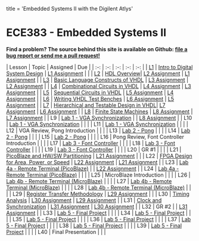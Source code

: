 title = 'Embedded Systems II with the Digilent Atlys'

# ECE383 - Embedded Systems II

**Find a problem?  The source behind this site is available on Github: [file a bug report or send me a pull request!](https://github.com/toddbranch/ECE383/issues)**

| Lesson | Topic | Assigned | Due |
| :-: | :-: | :-: | :-: | :-: |
| [L1](/notes/L1/index.html) | [Intro to Digital System Design](http://slides.ECE383.com/ECE383_slides/L1) | [L1 Assignment](/notes/L1/L1_HW.html) | |
| [L2](/notes/L2/index.html) | [HDL Overview](http://slides.ECE383.com/ECE383_slides/L2)| [L2 Assignment](/notes/L2/L2_HW.html) | [L1 Assignment](/notes/L1/L1_HW.html) |
| [L3](/notes/L3/index.html) | [Basic Language Constructs of VHDL](http://slides.ECE383.com/ECE383_slides/L3) | [L3 Assignment](/notes/L3/L3_HW.html) | [L2 Assignment](/notes/L2/L2_HW.html) |
| [L4](/notes/L4/index.html) | [Combinational Circuits in VHDL](http://slides.ECE383.com/ECE383_slides/L4) | [L4 Assignment](/notes/L4/L4_HW.html) | [L3 Assignment](/notes/L3/L3_HW.html) |
| [L5](/notes/L5/index.html) | [Sequential Circuits in VHDL](http://slides.ECE383.com/ECE383_slides/L5) | [L5 Assignment](/notes/L5/L5_HW.html) | [L4 Assignment](/notes/L4/L4_HW.html) |
| [L6](/notes/L6/index.html) | [Writing VHDL Test Benches](http://slides.ECE383.com/ECE383_slides/L6) | [L6 Assignment](/notes/L6/L6_HW.html) | [L5 Assignment](/notes/L5/L5_HW.html) |
| [L7](/notes/L7/index.html) | [Hierarchical and Testable Design in VHDL](http://slides.ECE383.com/ECE383_slides/L7)| [L7 Assignment](/notes/L7/L7_HW.html) | [L6 Assignment](/notes/L6/L6_HW.html) |
| [L8](/notes/L8/index.html) | [Finite State Machines](/notes/L8/finite_state_machines.pptx) | [L8 Assignment](/notes/L8/L8_HW.html) | [L7 Assignment](/notes/L7/L7_HW.html) |
| L9 | [Lab 1 - VGA Synchronization](/labs/lab1) | | [L8 Assignment](/notes/L8/L8_HW.html) |
| L10 | [Lab 1 - VGA Synchronization](/labs/lab1) | | |
| L11 | [Lab 1 - VGA Synchronization](/labs/lab1) | | |
| L12 | VGA Review, Pong Introduction | | |
| L13 | [Lab 2 - Pong](/labs/pong.docx) | | |
| L14 | [Lab 2 - Pong](/labs/pong.docx) | | |
| L15 | [Lab 2 - Pong](/labs/pong.docx) | | |
| L16 | Pong Review, Font Controller Introduction | | |
| L17 | [Lab 3 - Font Controller](/labs/font_controller.docx) | | |
| L18 | [Lab 3 - Font Controller](/labs/font_controller.docx) | | |
| L19 | [Lab 3 - Font Controller](/labs/font_controller.docx) | | |
| L20 | GR #1 | | |
| L21 | [PicoBlaze and HW/SW Partitioning](/notes/L21/picoblaze_and_hw_sw_partitioning_atlys.pptx) | [L21 Assignment](/notes/L21/L21_HW.docx) | |
| L22 | [FPGA Design for Area, Power, or Speed](/notes/L22/fpga_design_for_area_power_speed.pptx) | [L22 Assignment](/notes/L22/L22_HW.docx) | [L21 Assignment](/notes/L21/L21_HW.docx) |
| L23 | [Lab 4a - Remote Terminal (PicoBlaze)](/labs/remote_terminal.docx) | | [L22 Assignment](/notes/L22/L22_HW.docx) |
| L24 | [Lab 4a - Remote Terminal (PicoBlaze)](/labs/remote_terminal.docx) | | |
| L25 | MicroBlaze Introduction | | |
| L26 | [Lab 4b - Remote Terminal (MicroBlaze)](/labs/remote_terminal.docx) | | |
| L27 | [Lab 4b - Remote Terminal (MicroBlaze)](/labs/remote_terminal.docx) | | |
| L28 | [Lab 4b - Remote Terminal (MicroBlaze)](/labs/remote_terminal.docx) | | |
| L29 | [Register Transfer Methodology](/notes/L29/register_transfer_methodology.pptx) | [L29 Assignment](/notes/L29/L29_HW.docx) | |
| L30 | [Timing Analysis](/notes/L30/timing.pptx) | [L30 Assignment](/notes/L30/L30_HW.docx) | [L29 Assignment](/notes/L29/L29_HW.docx) |
| L31 | [Clock and Synchronization](/notes/L31/clock_and_synchronization.pptx) | [L31 Assignment](/notes/L31/L31_HW.docx) | [L30 Assignment](/notes/L30/L30_HW.docx) |
| L32 | GR #2 | | [L31 Assignment](/notes/L31/L31_HW.docx) |
| L33 | [Lab 5 - Final Project](/labs/final_project.docx) | | |
| L34 | [Lab 5 - Final Project](/labs/final_project.docx) | | |
| L35 | [Lab 5 - Final Project](/labs/final_project.docx) | | |
| L36 | [Lab 5 - Final Project](/labs/final_project.docx) | | |
| L37 | [Lab 5 - Final Project](/labs/final_project.docx) | | |
| L38 | [Lab 5 - Final Project](/labs/final_project.docx) | | |
| L39 | [Lab 5 - Final Project](/labs/final_project.docx) | | |
| L40 | Final Presentation | | |
